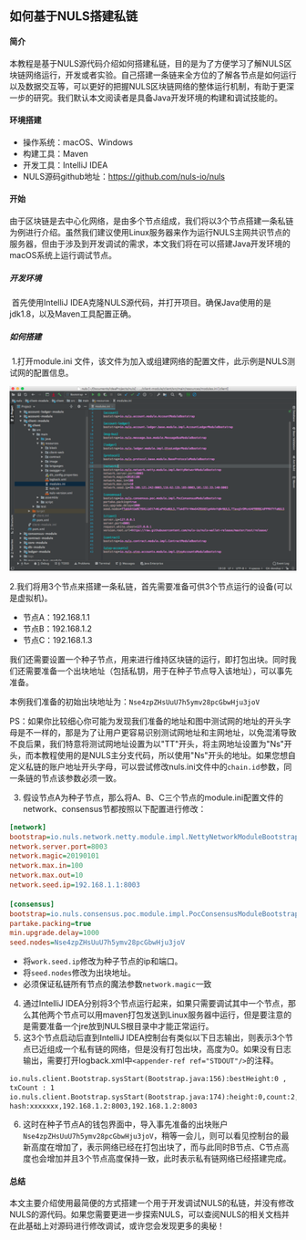 ## 如何基于NULS搭建私链

#### 简介

​	本教程是基于NULS源代码介绍如何搭建私链，目的是为了方便学习了解NULS区块链网络运行，开发或者实验。自己搭建一条链来全方位的了解各节点是如何运行以及数据交互等，可以更好的把握NULS区块链网络的整体运行机制，有助于更深一步的研究。我们默认本文阅读者是具备Java开发环境的构建和调试技能的。



#### 环境搭建

- 操作系统：macOS、Windows
- 构建工具：Maven
- 开发工具：IntelliJ IDEA
- NULS源码github地址：https://github.com/nuls-io/nuls



#### 开始

​	由于区块链是去中心化网络，是由多个节点组成，我们将以3个节点搭建一条私链为例进行介绍。虽然我们建议使用Linux服务器来作为运行NULS主网共识节点的服务器，但由于涉及到开发调试的需求，本文我们将在可以搭建Java开发环境的macOS系统上运行调试节点。

##### 开发环境

​	首先使用IntelliJ IDEA克隆NULS源代码，并打开项目。确保Java使用的是jdk1.8，以及Maven工具配置正确。

##### 如何搭建

​	1.打开module.ini 文件，该文件为加入或组建网络的配置文件，此示例是NULS测试网的配置信息。

![image-20190103193901967](images/image-20190103193901967.png)

2.我们将用3个节点来搭建一条私链，首先需要准备可供3个节点运行的设备(可以是虚拟机)。

- 节点A：192.168.1.1
- 节点B：192.168.1.2
- 节点C：192.168.1.3

我们还需要设置一个种子节点，用来进行维持区块链的运行，即打包出块。同时我们还需要准备一个出块地址（包括私钥，用于在种子节点导入该地址），可以事先准备。

本例我们准备的初始出块地址为：`Nse4zpZHsUuU7h5ymv28pcGbwHju3joV`

PS：如果你比较细心你可能为发现我们准备的地址和图中测试网的地址的开头字母是不一样的，那是为了让用户更容易识别测试网地址和主网地址，以免混淆导致不良后果，我们特意将测试网地址设置为以"TT"开头，将主网地址设置为"Ns"开头，而本教程使用的是NULS主分支代码，所以使用"Ns"开头的地址。如果您想自定义私链的账户地址开头字母，可以尝试修改nuls.ini文件中的`chain.id`参数，同一条链的节点该参数必须一致。

3. 假设节点A为种子节点，那么将A、B、C三个节点的module.ini配置文件的network、consensus节都按照以下配置进行修改：

```ini
[network]
bootstrap=io.nuls.network.netty.module.impl.NettyNetworkModuleBootstrap
network.server.port=8003
network.magic=20190101
network.max.in=100
network.max.out=10
network.seed.ip=192.168.1.1:8003

[consensus]
bootstrap=io.nuls.consensus.poc.module.impl.PocConsensusModuleBootstrap
partake.packing=true
min.upgrade.delay=1000
seed.nodes=Nse4zpZHsUuU7h5ymv28pcGbwHju3joV
```

- 将`work.seed.ip`修改为种子节点的ip和端口。
- 将`seed.nodes`修改为出块地址。
- 必须保证私链所有节点的魔法参数`network.magic`一致

4. 通过IntelliJ IDEA分别将3个节点运行起来，如果只需要调试其中一个节点，那么其他两个节点可以用maven打包发送到Linux服务器中运行，但是要注意的是需要准备一个jre放到NULS根目录中才能正常运行。
5. 这3个节点启动后直到IntelliJ IDEA控制台有类似以下日志输出，则表示3个节点已近组成一个私有链的网络，但是没有打包出块，高度为0。如果没有日志输出，需要打开logback.xml中`<appender-ref ref="STDOUT"/>`的注释。

```
io.nuls.client.Bootstrap.sysStart(Bootstrap.java:156):bestHeight:0 , txCount : 1 io.nuls.client.Bootstrap.sysStart(Bootstrap.java:174):height:0,count:2, hash:xxxxxxx,192.168.1.2:8003,192.168.1.2:8003

```

6. 这时在种子节点A的钱包界面中，导入事先准备的出块账户`Nse4zpZHsUuU7h5ymv28pcGbwHju3joV`，稍等一会儿，则可以看见控制台的最新高度在增加了，表示网络已经在打包出块了，而与此同时B节点、C节点高度也会增加并且3个节点高度保持一致，此时表示私有链网络已经搭建完成。

#### 总结

​	本文主要介绍使用最简便的方式搭建一个用于开发调试NULS的私链，并没有修改NULS的源代码。如果您需要更进一步探索NULS，可以查阅NULS的相关文档并在此基础上对源码进行修改调试，或许您会发现更多的奥秘！

